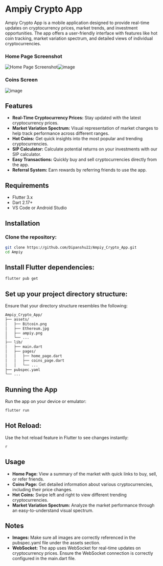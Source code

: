 # Ampiy Crypto App

Ampiy Crypto App is a mobile application designed to provide real-time updates on cryptocurrency prices, market trends, and investment opportunities. The app offers a user-friendly interface with features like hot coin tracking, market variation spectrum, and detailed views of individual cryptocurrencies.

### Home Page Screenshot
![Home Page Screenshot](https://github.com/user-attachments/assets/c8681e7e-d24e-48c0-a05c-2d5e856b0e5f)![image](https://github.com/user-attachments/assets/1b1d0fad-ce41-43ac-8738-2f9df3190af4)

### Coins Screen 
![image](https://github.com/user-attachments/assets/375d98e2-3e00-4149-a158-a5b26e5099d0)




## Features

- **Real-Time Cryptocurrency Prices:** Stay updated with the latest cryptocurrency prices.
- **Market Variation Spectrum:** Visual representation of market changes to help track performance across different ranges.
- **Hot Coins:** Get quick insights into the most popular and trending cryptocurrencies.
- **SIP Calculator:** Calculate potential returns on your investments with our SIP calculator.
- **Easy Transactions:** Quickly buy and sell cryptocurrencies directly from the app.
- **Referral System:** Earn rewards by referring friends to use the app.

## Requirements

- Flutter 3.x
- Dart 2.17+
- VS Code or Android Studio

## Installation

### Clone the repository:

```bash
git clone https://github.com/Dipanshu22/Ampiy_Crypto_App.git
cd Ampiy
```

## Install Flutter dependencies:
```bash
flutter pub get
```

## Set up your project directory structure:
Ensure that your directory structure resembles the following:
```bash
Ampiy_Crypto_App/
├── assets/
│   ├── Bitcoin.png
│   ├── Ethereum.jpg
│   ├── ampiy.png
│   └── ...
├── lib/
│   ├── main.dart
│   ├── pages/
│   │   ├── home_page.dart
│   │   ├── coins_page.dart
│   │   └── ...
├── pubspec.yaml
└── ...
```

## Running the App
Run the app on your device or emulator:
```bash
flutter run
```

## Hot Reload:
Use the hot reload feature in Flutter to see changes instantly:
```bash
r
```

## Usage

- **Home Page:** View a summary of the market with quick links to buy, sell, or refer friends.
- **Coins Page:** Get detailed information about various cryptocurrencies, including their price changes.
- **Hot Coins:** Swipe left and right to view different trending cryptocurrencies.
- **Market Variation Spectrum:** Analyze the market performance through an easy-to-understand visual spectrum.


## Notes

- **Images:** Make sure all images are correctly referenced in the pubspec.yaml file under the assets section.
- **WebSocket:** The app uses WebSocket for real-time updates on cryptocurrency prices. Ensure the WebSocket connection is correctly configured in the main.dart file.
